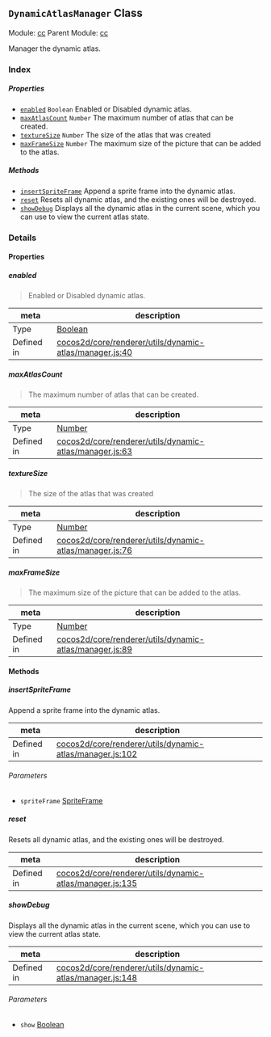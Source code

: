 ## `DynamicAtlasManager` Class



Module: [cc](../modules/cc.md)
Parent Module: [cc](../modules/cc.md)


Manager the dynamic atlas.


### Index

##### Properties

  - [`enabled`](#enabled) `Boolean` Enabled or Disabled dynamic atlas.
  - [`maxAtlasCount`](#maxatlascount) `Number` The maximum number of atlas that can be created.
  - [`textureSize`](#texturesize) `Number` The size of the atlas that was created
  - [`maxFrameSize`](#maxframesize) `Number` The maximum size of the picture that can be added to the atlas.



##### Methods

  - [`insertSpriteFrame`](#insertspriteframe) Append a sprite frame into the dynamic atlas.
  - [`reset`](#reset) Resets all dynamic atlas, and the existing ones will be destroyed.
  - [`showDebug`](#showdebug) Displays all the dynamic atlas in the current scene, which you can use to view the current atlas state.



### Details


#### Properties


##### enabled

> Enabled or Disabled dynamic atlas.

| meta | description |
|------|-------------|
| Type | <a href="https://developer.mozilla.org/en/JavaScript/Reference/Global_Objects/Boolean" class="crosslink external" target="_blank">Boolean</a> |
| Defined in | [cocos2d/core/renderer/utils/dynamic-atlas/manager.js:40](https://github.com/cocos-creator/engine/blob/9546fb0f9c421d190e0aba7645402156498449ea/cocos2d/core/renderer/utils/dynamic-atlas/manager.js#L40) |



##### maxAtlasCount

> The maximum number of atlas that can be created.

| meta | description |
|------|-------------|
| Type | <a href="https://developer.mozilla.org/en/JavaScript/Reference/Global_Objects/Number" class="crosslink external" target="_blank">Number</a> |
| Defined in | [cocos2d/core/renderer/utils/dynamic-atlas/manager.js:63](https://github.com/cocos-creator/engine/blob/9546fb0f9c421d190e0aba7645402156498449ea/cocos2d/core/renderer/utils/dynamic-atlas/manager.js#L63) |



##### textureSize

> The size of the atlas that was created

| meta | description |
|------|-------------|
| Type | <a href="https://developer.mozilla.org/en/JavaScript/Reference/Global_Objects/Number" class="crosslink external" target="_blank">Number</a> |
| Defined in | [cocos2d/core/renderer/utils/dynamic-atlas/manager.js:76](https://github.com/cocos-creator/engine/blob/9546fb0f9c421d190e0aba7645402156498449ea/cocos2d/core/renderer/utils/dynamic-atlas/manager.js#L76) |



##### maxFrameSize

> The maximum size of the picture that can be added to the atlas.

| meta | description |
|------|-------------|
| Type | <a href="https://developer.mozilla.org/en/JavaScript/Reference/Global_Objects/Number" class="crosslink external" target="_blank">Number</a> |
| Defined in | [cocos2d/core/renderer/utils/dynamic-atlas/manager.js:89](https://github.com/cocos-creator/engine/blob/9546fb0f9c421d190e0aba7645402156498449ea/cocos2d/core/renderer/utils/dynamic-atlas/manager.js#L89) |






<!-- Method Block -->
#### Methods


##### insertSpriteFrame

Append a sprite frame into the dynamic atlas.

| meta | description |
|------|-------------|
| Defined in | [cocos2d/core/renderer/utils/dynamic-atlas/manager.js:102](https://github.com/cocos-creator/engine/blob/9546fb0f9c421d190e0aba7645402156498449ea/cocos2d/core/renderer/utils/dynamic-atlas/manager.js#L102) |

###### Parameters
- `spriteFrame` <a href="../classes/SpriteFrame.html" class="crosslink">SpriteFrame</a> 


##### reset

Resets all dynamic atlas, and the existing ones will be destroyed.

| meta | description |
|------|-------------|
| Defined in | [cocos2d/core/renderer/utils/dynamic-atlas/manager.js:135](https://github.com/cocos-creator/engine/blob/9546fb0f9c421d190e0aba7645402156498449ea/cocos2d/core/renderer/utils/dynamic-atlas/manager.js#L135) |



##### showDebug

Displays all the dynamic atlas in the current scene, which you can use to view the current atlas state.

| meta | description |
|------|-------------|
| Defined in | [cocos2d/core/renderer/utils/dynamic-atlas/manager.js:148](https://github.com/cocos-creator/engine/blob/9546fb0f9c421d190e0aba7645402156498449ea/cocos2d/core/renderer/utils/dynamic-atlas/manager.js#L148) |

###### Parameters
- `show` <a href="https://developer.mozilla.org/en/JavaScript/Reference/Global_Objects/Boolean" class="crosslink external" target="_blank">Boolean</a> 



